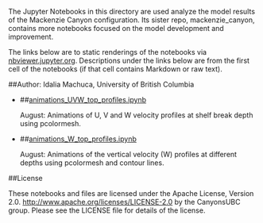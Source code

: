 The Jupyter Notebooks in this directory are used analyze the model results of the Mackenzie Canyon configuration. Its sister repo, mackenzie_canyon, contains more notebooks focused on the model development and improvement.

The links below are to static renderings of the notebooks via
[nbviewer.jupyter.org](http://nbviewer.jupyter.org/).
Descriptions under the links below are from the first cell of the notebooks
(if that cell contains Markdown or raw text).

##Author: Idalia Machuca, University of British Columbia

* ##[animations_UVW_top_profiles.ipynb](http://nbviewer.jupyter.org/urls/bitbucket.org/CanyonsUBC/analysis_mackenzie_canyon/notebooks/general_circulation/raw/tip/notebooks/animations_UVW_top_profiles.ipynb)  
    
    August: Animations of U, V and W velocity profiles at shelf break depth using pcolormesh.  

* ##[animations_W_top_profiles.ipynb](http://nbviewer.jupyter.org/urls/bitbucket.org/CanyonsUBC/analysis_mackenzie_canyon/notebooks/general_circulation/raw/tip/notebooks/animations_W_top_profiles.ipynb)  
    
    August: Animations of the vertical velocity (W) profiles at different depths using pcolormesh and contour lines.  


##License

These notebooks and files are licensed under the Apache License, Version 2.0.
http://www.apache.org/licenses/LICENSE-2.0 by the CanyonsUBC group.
Please see the LICENSE file for details of the license.

